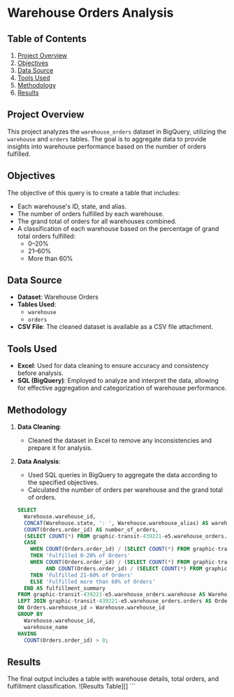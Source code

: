 # Warehouse Orders Analysis

## Table of Contents
1. [Project Overview](#project-overview)
2. [Objectives](#objectives)
3. [Data Source](#data-source)
4. [Tools Used](#tools-used)
5. [Methodology](#methodology)
6. [Results](#results)

## Project Overview
This project analyzes the `warehouse_orders` dataset in BigQuery, utilizing the `warehouse` and `orders` tables. The goal is to aggregate data to provide insights into warehouse performance based on the number of orders fulfilled.

## Objectives
The objective of this query is to create a table that includes:
- Each warehouse's ID, state, and alias.
- The number of orders fulfilled by each warehouse.
- The grand total of orders for all warehouses combined.
- A classification of each warehouse based on the percentage of grand total orders fulfilled: 
  - 0–20%
  - 21–60%
  - More than 60%

## Data Source
- **Dataset**: Warehouse Orders
- **Tables Used**: 
  - `warehouse`
  - `orders`
- **CSV File**: The cleaned dataset is available as a CSV file attachment.

## Tools Used
- **Excel**: Used for data cleaning to ensure accuracy and consistency before analysis.
- **SQL (BigQuery)**: Employed to analyze and interpret the data, allowing for effective aggregation and categorization of warehouse performance.

## Methodology
1. **Data Cleaning**:
   - Cleaned the dataset in Excel to remove any inconsistencies and prepare it for analysis.

2. **Data Analysis**:
   - Used SQL queries in BigQuery to aggregate the data according to the specified objectives.
   - Calculated the number of orders per warehouse and the grand total of orders.

   ```sql
   SELECT
     Warehouse.warehouse_id,
     CONCAT(Warehouse.state, ': ', Warehouse.warehouse_alias) AS warehouse_name,
     COUNT(Orders.order_id) AS number_of_orders,
     (SELECT COUNT(*) FROM graphic-transit-439221-e5.warehouse_orders.orders) AS total_orders,
     CASE
       WHEN COUNT(Orders.order_id) / (SELECT COUNT(*) FROM graphic-transit-439221-e5.warehouse_orders.orders) <= 0.20
       THEN 'Fulfilled 0-20% of Orders'
       WHEN COUNT(Orders.order_id) / (SELECT COUNT(*) FROM graphic-transit-439221-e5.warehouse_orders.orders) > 0.20
            AND COUNT(Orders.order_id) / (SELECT COUNT(*) FROM graphic-transit-439221-e5.warehouse_orders.orders) <= 0.60
       THEN 'Fulfilled 21-60% of Orders'
       ELSE 'Fulfilled more than 60% of Orders'
     END AS fulfillment_summary
   FROM graphic-transit-439221-e5.warehouse_orders.warehouse AS Warehouse
   LEFT JOIN graphic-transit-439221-e5.warehouse_orders.orders AS Orders
   ON Orders.warehouse_id = Warehouse.warehouse_id
   GROUP BY
     Warehouse.warehouse_id,
     warehouse_name
   HAVING
     COUNT(Orders.order_id) > 0;
   ```
## Results
   The final output includes a table with warehouse details, total orders, and fulfillment classification.
![Results Table][] <!-- Replace with the actual link to your image -->```
